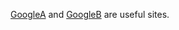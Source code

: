 [GoogleA] and [GoogleB] are useful sites.

[GoogleA]: http://www.google.com/webhp?a=1&b=2%20+3?#c_d
[GoogleB]: http://www.google.com/webhp?a=1&b=2%20+3?#c_d
